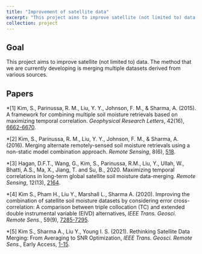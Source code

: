 ```yaml
---
title: "Improvement of satellite data"
excerpt: "This project aims to improve satellite (not limited to) data. The method that we are currently developing is merging multiple datasets derived from various sources"
collection: project
---
```

## Goal
This project aims to improve satellite (not limited to) data. The method that we are currently developing is merging multiple datasets derived from various sources.

## Papers
*[1]	Kim, S., Parinussa, R. M., Liu, Y. Y., Johnson, F. M., & Sharma, A. (2015). A framework for combining multiple soil moisture retrievals based on maximizing temporal correlation. <i>Geophysical Research Letters</i>, 42(16), <a href="https://steelpl.github.io/publication/2015-07-23-paper-GRL" target="_blank" rel="noopener noreferrer">6662-6670</a>.

*[2]	Kim, S., Parinussa, R. M., Liu, Y. Y., Johnson, F. M., & Sharma, A. (2016). Merging alternate remotely-sensed soil moisture retrievals using a non-static model combination approach. <i>Remote Sensing</i>, 8(6), <a href="https://steelpl.github.io/publication/2016-06-21-paper-RS" target="_blank" rel="noopener noreferrer">518</a>.

*[3]	Hagan, D.F.T., Wang, G., Kim, S., Parinussa, R.M., Liu, Y., Ullah, W., Bhatti, A.S., Ma, X., Jiang, T. and Su, B., 2020. Maximizing temporal correlations in long-term global satellite soil moisture data-merging. <i>Remote Sensing</i>, 12(13), <a href="https://steelpl.github.io/publication/2020-07-07-paper-RS" target="_blank" rel="noopener noreferrer">2164</a>.

*[4]	Kim S., Pham H., Liu Y., Marshall L., Sharma A. (2020). Improving the combination of satellite soil moisture datasets by considering error cross-correlation: A comparison between triple collocation (TC) and extended double instrumental variable (EIVD) alternatives, <i>IEEE Trans. Geosci. Remote Sens.</i>, 59(9), <a href="https://steelpl.github.io/publication/2020-11-02-paper-IEEE_TGRS" target="_blank" rel="noopener noreferrer">7285-7295</a>.

*[5]	Kim S., Sharma A., Liu Y., Young I. S. (2021). Rethinking Satellite Data Merging: From Averaging to SNR Optimization, <i>IEEE Trans. Geosci. Remote Sens.</i>, Early Access, <a href="https://steelpl.github.io/publication/2021-08-18-paper-IEEE_TGRS" target="_blank" rel="noopener noreferrer">1-15</a>.